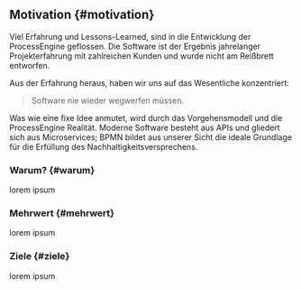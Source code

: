 ## Motivation {#motivation}

Viel Erfahrung und Lessons-Learned, sind in die Entwicklung der ProcessEngine
geflossen. Die Software ist der Ergebnis jahrelanger Projekterfahrung mit
zahlreichen Kunden und wurde nicht am Reißbrett entworfen.

Aus der Erfahrung heraus, haben wir uns auf das Wesentliche konzentriert:

> Software nie wieder wegwerfen müssen.

Was wie eine fixe Idee anmutet, wird durch das Vorgehensmodell und die
ProcessEngine Realität. Moderne Software besteht aus APIs und gliedert sich aus
Microservices; BPMN bildet aus unserer Sicht die ideale Grundlage für die
Erfüllung des Nachhaltigkeitsversprechens.

### Warum? {#warum}

lorem ipsum

### Mehrwert {#mehrwert}

lorem ipsum

### Ziele {#ziele}

lorem ipsum

